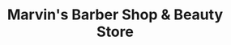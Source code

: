 ---
title: "Marvin's Barber Shop & Beauty Store"
url: /minneapolis/marvins-barber-shop-and-beauty-store/
shop: hairdresser
---